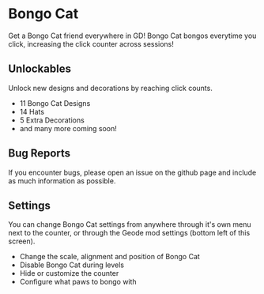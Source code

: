 # Bongo Cat
<cg>Get a Bongo Cat friend everywhere in GD!</c> Bongo Cat bongos everytime you click, increasing the click counter across sessions!

## <cy>Unlockables</c>
Unlock new designs and decorations by reaching click counts.
- 11 Bongo Cat Designs
- 14 Hats
- 5 Extra Decorations
- and many more coming soon!

## <co>Bug Reports</c>
If you encounter bugs, please open an issue on the github page and include as much information as possible.

## <cr>Settings</c>
You can change Bongo Cat settings from anywhere through it's own menu next to the counter, or through the Geode mod settings (bottom left of this screen).
- Change the scale, alignment and position of Bongo Cat
- Disable Bongo Cat during levels
- Hide or customize the counter
- Configure what paws to bongo with